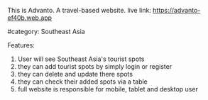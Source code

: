 This is Advanto. A travel-based website. 
live link: https://advanto-ef40b.web.app

#category: Southeast Asia

Features:
1. User will see Southeast Asia's tourist spots
2. they can add tourist spots by simply login or register
3. they can delete and update there spots
4. they can check their added spots via a table
5. full website is responsible for mobile, tablet and desktop user